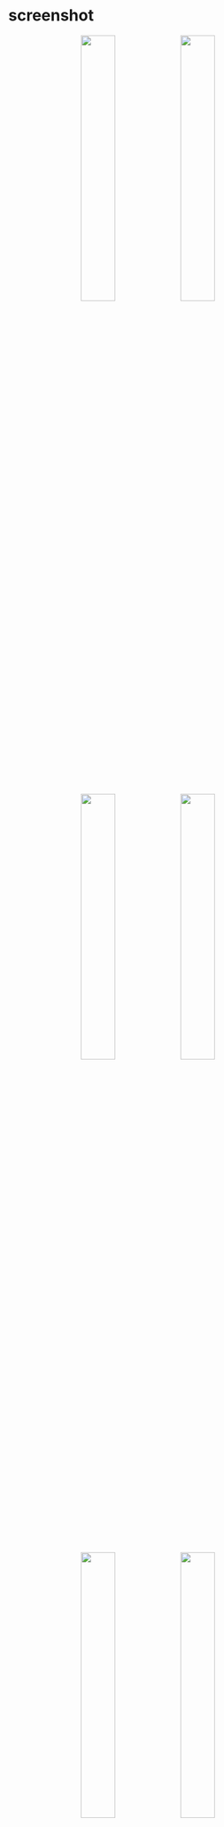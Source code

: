 # screenshot

<div align="center">
<span>
<img src="./kindmeal-screenshot/Home.png"/ width="35%">
<span>
<span>
<img src="./kindmeal-screenshot/MealDeals.png" width="35%"/>
<span>
<span>
<img src="./kindmeal-screenshot/KindMoments.png" width="35%"/>
<span>
<span>
<img src="./kindmeal-screenshot/Articles.png"width="35%"/>
<span>
<span>
<img src=./kindmeal-screenshot/Login.png/ width="35%">
<span>
<span>
<img src=./kindmeal-screenshot/Navbar.png/ width="35%">
<span>
</div>

## Library

- React Library
- React Router
- JSON-Server
- Axios
- Chakra UI
- React Slisk

## Functionality

- Single Page App (No loading Page)
- Axios .Create
- Skeleton from Chakra UI
- Modal
- Toast
- Login And Logout
- Pagination
- Filter
- etc

## API

- Reqres API:- https://reqres.in/api/login
- server API:- https://domineering-kick.herokuapp.com/
